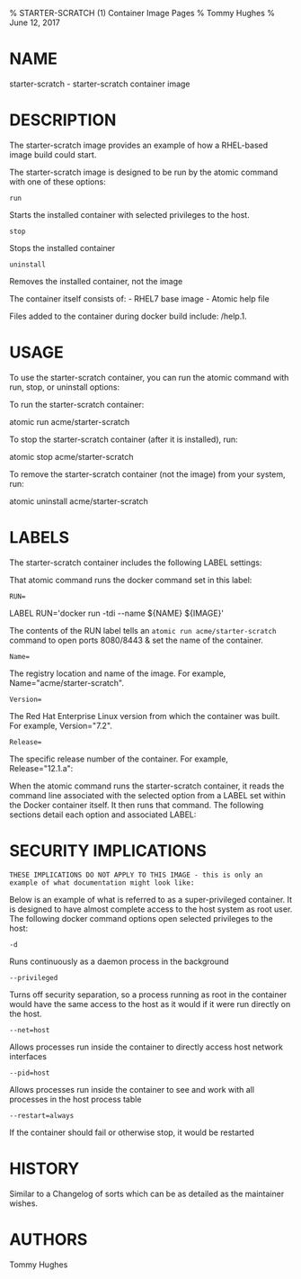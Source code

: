 % STARTER-SCRATCH (1) Container Image Pages
% Tommy Hughes
% June 12, 2017

# NAME
starter-scratch \- starter-scratch container image

# DESCRIPTION
The starter-scratch image provides an example of how a RHEL-based image build could start.

The starter-scratch image is designed to be run by the atomic command with one of these options:

`run`

Starts the installed container with selected privileges to the host.

`stop`

Stops the installed container

`uninstall`

Removes the installed container, not the image

The container itself consists of:
    - RHEL7 base image
    - Atomic help file

Files added to the container during docker build include: /help.1.

# USAGE
To use the starter-scratch container, you can run the atomic command with run, stop, or uninstall options:

To run the starter-scratch container:

  atomic run acme/starter-scratch

To stop the starter-scratch container (after it is installed), run:

  atomic stop acme/starter-scratch

To remove the starter-scratch container (not the image) from your system, run:

  atomic uninstall acme/starter-scratch

# LABELS
The starter-scratch container includes the following LABEL settings:

That atomic command runs the docker command set in this label:

`RUN=`

  LABEL RUN='docker run -tdi --name ${NAME} ${IMAGE}'

  The contents of the RUN label tells an `atomic run acme/starter-scratch` command to open ports 8080/8443 & set the name of the container.

`Name=`

The registry location and name of the image. For example, Name="acme/starter-scratch".

`Version=`

The Red Hat Enterprise Linux version from which the container was built. For example, Version="7.2".

`Release=`

The specific release number of the container. For example, Release="12.1.a":

When the atomic command runs the starter-scratch container, it reads the command line associated with the selected option
from a LABEL set within the Docker container itself. It then runs that command. The following sections detail
each option and associated LABEL:

# SECURITY IMPLICATIONS
`THESE IMPLICATIONS DO NOT APPLY TO THIS IMAGE - this is only an example of what documentation might look like:`

Below is an example of what is referred to as a super-privileged container. It is designed to have almost complete
access to the host system as root user. The following docker command options open selected privileges to the host:

`-d`

Runs continuously as a daemon process in the background

`--privileged`

Turns off security separation, so a process running as root in the container would have the same access to the
host as it would if it were run directly on the host.

`--net=host`

Allows processes run inside the container to directly access host network interfaces

`--pid=host`

Allows processes run inside the container to see and work with all processes in the host process table

`--restart=always`

If the container should fail or otherwise stop, it would be restarted

# HISTORY
Similar to a Changelog of sorts which can be as detailed as the maintainer wishes.

# AUTHORS
Tommy Hughes